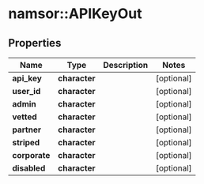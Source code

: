 # namsor::APIKeyOut

## Properties
Name | Type | Description | Notes
------------ | ------------- | ------------- | -------------
**api_key** | **character** |  | [optional] 
**user_id** | **character** |  | [optional] 
**admin** | **character** |  | [optional] 
**vetted** | **character** |  | [optional] 
**partner** | **character** |  | [optional] 
**striped** | **character** |  | [optional] 
**corporate** | **character** |  | [optional] 
**disabled** | **character** |  | [optional] 


